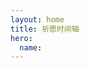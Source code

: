 ```yaml
---
layout: home
title: 祈愿时间轴
hero:
  name: 
---
```



<Timeline :WISH="WISH" :CHARACTER="CHARACTER" />

<script setup>

import { WISH } from "../.vitepress/components/genshin/wish";
import { CHARACTER } from "../.vitepress/components/genshin/characters";
// import { ElementString } from "../.vitepress/components/genshin/utils";

import Timeline from "../.vitepress/components/Timeline.vue";
</script>
